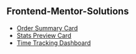 ## Frontend-Mentor-Solutions 
 - [Order Summary Card](https://github.com/amitkafle/FEM-order-summary-component)  
 - [Stats Preview Card](https://github.com/amitkafle/FEM-Stats-Preview-Card-Component)
 - [Time Tracking Dashboard](https://github.com/amitkafle/FEM-Time-Tracking-Dashboard)
